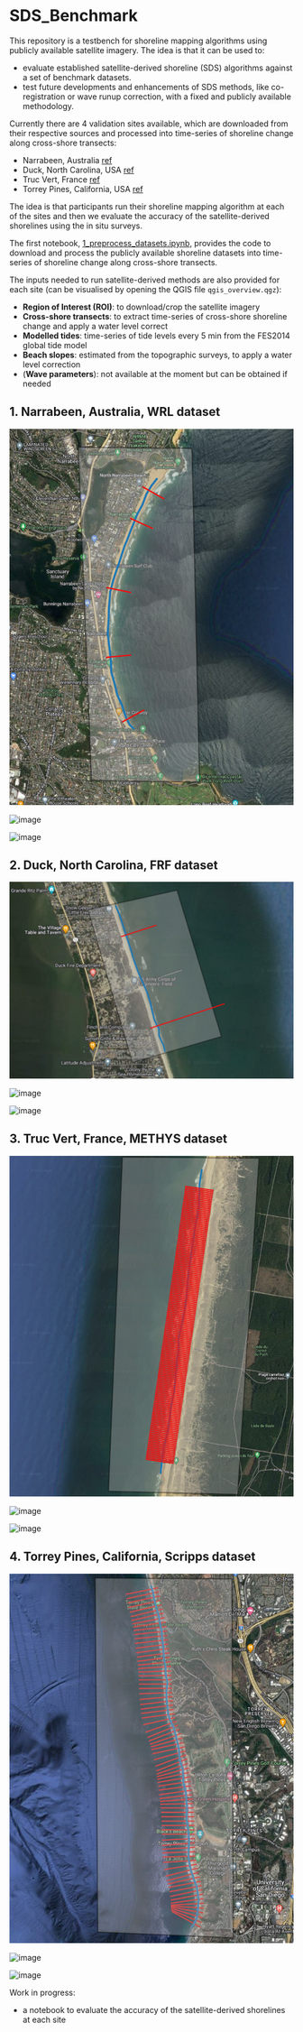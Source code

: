 # SDS_Benchmark

This repository is a testbench for shoreline mapping algorithms using publicly available satellite imagery. The idea is that it can be used to:
- evaluate established satellite-derived shoreline (SDS) algorithms against a set of benchmark datasets.
- test future developments and enhancements of SDS methods, like co-registration or wave runup correction, with a fixed and publicly available methodology.

Currently there are 4 validation sites available, which are downloaded from their respective sources and processed into time-series of shoreline change along cross-shore transects:
- Narrabeen, Australia [ref](https://www.nature.com/articles/sdata201624)
- Duck, North Carolina, USA [ref](https://agupubs.onlinelibrary.wiley.com/doi/abs/10.1002/2014JC010329)
- Truc Vert, France [ref](https://www.nature.com/articles/s41597-020-00750-5#Tab2)
- Torrey Pines, California, USA [ref](https://www.nature.com/articles/s41597-019-0167-6)

The idea is that participants run their shoreline mapping algorithm at each of the sites and then we evaluate the accuracy of the satellite-derived shorelines using the in situ surveys.

The first notebook, [1_preprocess_datasets.ipynb](https://github.com/kvos/SDS_Benchmark/blob/main/1_preprocess_datasets.ipynb), provides the code to download and process the publicly available shoreline datasets into time-series of shoreline change along cross-shore transects.

The inputs needed to run satellite-derived methods are also provided for each site (can be visualised by opening the QGIS file `qgis_overview.qgz`):
- **Region of Interest (ROI)**: to download/crop the satellite imagery
- **Cross-shore transects**: to extract time-series of cross-shore shoreline change and apply a water level correct
- **Modelled tides**: time-series of tide levels every 5 min from the FES2014 global tide model
- **Beach slopes**: estimated from the topographic surveys, to apply a water level correction
- (**Wave parameters**): not available at the moment but can be obtained if needed

## 1. Narrabeen, Australia, WRL dataset
![image.png](./doc/site_narrabeen.PNG)

![image](https://user-images.githubusercontent.com/7217258/188481021-470a338c-739d-4fc8-8d9e-02bfa94cd38c.png)

![image](https://user-images.githubusercontent.com/7217258/188481493-47746dbb-a4ca-4901-8932-db011a1c396d.png)

## 2. Duck, North Carolina, FRF dataset
![image.png](./doc/site_duck.PNG)

![image](https://user-images.githubusercontent.com/7217258/188481583-a711f23e-7d06-442a-a781-0346b5dde219.png)

![image](https://user-images.githubusercontent.com/7217258/188481797-1429ee75-0d4c-4969-ace7-b34c1a10d4d0.png)

## 3. Truc Vert, France, METHYS dataset
![image.png](./doc/site_trucvert.PNG)

![image](https://user-images.githubusercontent.com/7217258/188474332-c9104f70-398b-419e-93d6-a744c2cabb2c.png)

![image](https://user-images.githubusercontent.com/7217258/188474017-4131da6e-5c1a-4cca-83a1-336e6b5d57de.png)

## 4. Torrey Pines, California, Scripps dataset
![image.png](./doc/site_torreypines.PNG)

![image](https://user-images.githubusercontent.com/7217258/188481954-69a07b07-714b-4ed8-b9ea-c5991ff0d058.png)

![image](https://user-images.githubusercontent.com/7217258/188482153-8c921827-ffb1-461f-8c4b-b9d38592f1fc.png)


Work in progress:
- a notebook to evaluate the accuracy of the satellite-derived shorelines at each site
